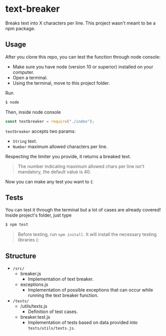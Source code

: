 # text-breaker

Breaks text into X characters per line.
This project wasn't meant to be a npm package.

## Usage

After you clone this repo, you can test the function through node console:

-   Make sure you have node (version 10 or superior) installed on your computer.
-   Open a terminal.
-   Using the terminal, move to this project folder.

Run

```bash
$ node
```

Then, inside node console

```javascript
const textbreaker = require("./index");
```

`textbreaker` accepts two params:

-   `String` text.
-   `Number` maximum allowed characters per line.

Respecting the limiter you provide, it returns a breaked text.

> The number indicating maximum allowed chars per line isn't mandatory, the default value is 40.

Now you can make any test you want to (:

## Tests

You can test it through the terminal but a lot of cases are already covered! Inside project's folder, just type

```bash
$ npm test
```

> Before testing, run `npm install`. It will install the necessary testing libraries (:

## Structure

-   `/src/`
    -   breaker.js
        -   Implementation of text breaker.
    -   exceptions.js
        -   Implementation of possible exceptions that can occur while running the text breaker function.
-   `/tests/`
    -   /utils/texts.js
        -   Definition of test cases.
    -   breaker.test.js
        -   Implementation of tests based on data provided into `tests/utils/texts.js`.
